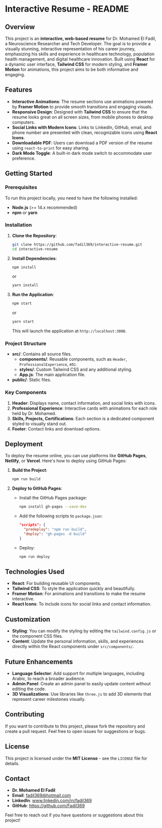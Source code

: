 # Interactive Resume - README

## Overview

This project is an **interactive, web-based resume** for Dr. Mohamed El Fadil, a Neuroscience Researcher and Tech Developer. The goal is to provide a visually stunning, interactive representation of his career journey, emphasizing his skills and experience in healthcare technology, population health management, and digital healthcare innovation. Built using **React** for a dynamic user interface, **Tailwind CSS** for modern styling, and **Framer Motion** for animations, this project aims to be both informative and engaging.

## Features

- **Interactive Animations**: The resume sections use animations powered by **Framer Motion** to provide smooth transitions and engaging visuals.
- **Responsive Design**: Designed with **Tailwind CSS** to ensure that the resume looks great on all screen sizes, from mobile phones to desktop computers.
- **Social Links with Modern Icons**: Links to LinkedIn, GitHub, email, and phone number are presented with clean, recognizable icons using **React Icons**.
- **Downloadable PDF**: Users can download a PDF version of the resume using `react-to-print` for easy sharing.
- **Dark Mode Toggle**: A built-in dark mode switch to accommodate user preference.

## Getting Started

### Prerequisites

To run this project locally, you need to have the following installed:

- **Node.js** (>= 14.x recommended)
- **npm** or **yarn**

### Installation

1. **Clone the Repository**:
   ```bash
   git clone https://github.com/fadil369/interactive-resume.git
   cd interactive-resume
   ```

2. **Install Dependencies**:
   ```bash
   npm install
   ```
   or
   ```bash
   yarn install
   ```

3. **Run the Application**:
   ```bash
   npm start
   ```
   or
   ```bash
   yarn start
   ```
   This will launch the application at `http://localhost:3000`.

### Project Structure

- **src/**: Contains all source files.
  - **components/**: Reusable components, such as `Header`, `ProfessionalExperience`, etc.
  - **styles/**: Custom Tailwind CSS and any additional styling.
  - **App.js**: The main application file.
- **public/**: Static files.

### Key Components

1. **Header**: Displays name, contact information, and social links with icons.
2. **Professional Experience**: Interactive cards with animations for each role held by Dr. Mohamed.
3. **Skills, Projects, Certifications**: Each section is a dedicated component styled to visually stand out.
4. **Footer**: Contact links and download options.

## Deployment

To deploy the resume online, you can use platforms like **GitHub Pages**, **Netlify**, or **Vercel**. Here's how to deploy using GitHub Pages:

1. **Build the Project**:
   ```bash
   npm run build
   ```

2. **Deploy to GitHub Pages**:
   - Install the GitHub Pages package:
     ```bash
     npm install gh-pages --save-dev
     ```
   - Add the following scripts to `package.json`:
     ```json
     "scripts": {
       "predeploy": "npm run build",
       "deploy": "gh-pages -d build"
     }
     ```
   - Deploy:
     ```bash
     npm run deploy
     ```

## Technologies Used

- **React**: For building reusable UI components.
- **Tailwind CSS**: To style the application quickly and beautifully.
- **Framer Motion**: For animations and transitions to make the resume interactive.
- **React Icons**: To include icons for social links and contact information.

## Customization

- **Styling**: You can modify the styling by editing the `tailwind.config.js` or the component CSS files.
- **Content**: Update the personal information, skills, and experiences directly within the React components under `src/components/`.

## Future Enhancements

- **Language Selector**: Add support for multiple languages, including Arabic, to reach a broader audience.
- **Admin Panel**: Create an admin panel to easily update content without editing the code.
- **3D Visualizations**: Use libraries like `three.js` to add 3D elements that represent career milestones visually.

## Contributing

If you want to contribute to this project, please fork the repository and create a pull request. Feel free to open issues for suggestions or bugs.

## License

This project is licensed under the **MIT License** - see the `LICENSE` file for details.

## Contact

- **Dr. Mohamed El Fadil**
- **Email**: fadil369@hotmail.com
- **LinkedIn**: www.linkedin.com/in/fadil369
- **GitHub**: https://github.com/Fadil369

Feel free to reach out if you have questions or suggestions about this project!

